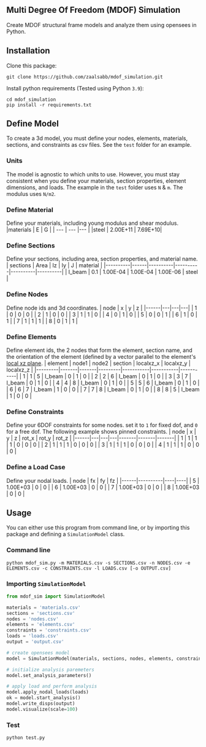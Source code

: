 ## Multi Degree Of Freedom (MDOF) Simulation 
Create MDOF structural frame models and analyze them using opensees in Python.
## Installation
Clone this package:
```
git clone https://github.com/zaalsabb/mdof_simulation.git
```
Install python requirements (Tested using Python `3.9`):
```
cd mdof_simulation
pip install -r requirements.txt
```

## Define Model
To create a 3d model, you must define your nodes, elements, materials, sections, and constraints as csv files. See the `test` folder for an example.

### Units
The model is agnostic to which units to use. However, you must stay consistent when you define your materials, section properties, element dimensions, and loads. The example in the `test` folder uses `N` & `m`. The modulus uses `N/m2`.

### Define Material
Define your materials, including young modulus and shear modulus.
|materials | E | G |
| --- | --- |--- |
|steel | 2.00E+11 | 7.69E+10|

### Define Sections
Define your sections, including area, section properties, and material name.
| sections | Area | Iz       | Iy       | J        | material |
|----------|------|----------|----------|----------|----------|
| I_beam   | 0.1  | 1.00E-04 | 1.00E-04 | 1.00E-06 | steel    |

### Define Nodes
Define node ids and 3d coordinates.
| node | x | y | z |
|------|---|---|---|
| 1    | 0 | 0 | 0 |
| 2    | 1 | 0 | 0 |
| 3    | 1 | 1 | 0 |
| 4    | 0 | 1 | 0 |
| 5    | 0 | 0 | 1 |
| 6    | 1 | 0 | 1 |
| 7    | 1 | 1 | 1 |
| 8    | 0 | 1 | 1 |

### Define Elements
Define element ids, the 2 nodes that form the element, section name, and the orientation of the element (defined by a vector parallel to the element's [local xz plane](https://opensees.berkeley.edu/wiki/index.php/Linear_Transformation).
| element | node1 | node2 | section | localxz_x | localxz_y | localxz_z |
|---------|-------|-------|---------|-----------|-----------|-----------|
| 1       | 1     | 5     | I_beam  | 0         | 1         | 0         |
| 2       | 2     | 6     | I_beam  | 0         | 1         | 0         |
| 3       | 3     | 7     | I_beam  | 0         | 1         | 0         |
| 4       | 4     | 8     | I_beam  | 0         | 1         | 0         |
| 5       | 5     | 6     | I_beam  | 0         | 1         | 0         |
| 6       | 6     | 7     | I_beam  | 1         | 0         | 0         |
| 7       | 7     | 8     | I_beam  | 0         | 1         | 0         |
| 8       | 8     | 5     | I_beam  | 1         | 0         | 0         |

### Define Constraints
Define your 6DOF constraints for some nodes. set it to `1` for fixed dof, and `0` for a free dof. The following example shows pinned constraints.
| node | x | y | z | rot_x | rot_y | rot_z |
|------|---|---|---|-------|-------|-------|
| 1    | 1 | 1 | 1 | 0     | 0     | 0     |
| 2    | 1 | 1 | 1 | 0     | 0     | 0     |
| 3    | 1 | 1 | 1 | 0     | 0     | 0     |
| 4    | 1 | 1 | 1 | 0     | 0     | 0     |

### Define a Load Case
Define your nodal loads.
| node | fx       | fy | fz |
|------|----------|----|----|
| 5    | 1.00E+03 | 0  | 0  |
| 6    | 1.00E+03 | 0  | 0  |
| 7    | 1.00E+03 | 0  | 0  |
| 8    | 1.00E+03 | 0  | 0  |

## Usage
You can either use this program from command line, or by importing this package and defining a `SimulationModel` class.

### Command line
```
python mdof_sim.py -m MATERIALS.csv -s SECTIONS.csv -n NODES.csv -e ELEMENTS.csv -c CONSTRAINTS.csv -l LOADS.csv [-o OUTPUT.csv]
```

### Importing `SimulationModel`
```python
from mdof_sim import SimulationModel

materials = 'materials.csv'
sections = 'sections.csv'
nodes = 'nodes.csv'
elements = 'elements.csv'
constraints = 'constraints.csv'
loads = 'loads.csv'
output = 'output.csv'

# create opensees model
model = SimulationModel(materials, sections, nodes, elements, constraints)

# initialize analysis paremeters
model.set_analysis_parameters()

# apply load and perform analysis
model.apply_nodal_loads(loads)
ok = model.start_analysis()    
model.write_disps(output)
model.visualize(scale=100) 
```

### Test
```
python test.py
```
